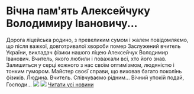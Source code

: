 
# Вічна пам&#39;ять Алексейчуку Володимиру Івановичу...
Дорога ліцейська родино, з превеликим сумом і жалем повідомляємо, що після важкої, довготривалої хвороби помер Заслужений вчитель України, викладач фізики нашого ліцею Алексейчук Володимир Іванович.
Вчитель, якого любили і поважали всі, хто його знав.
Залишиться у серці кожного з нас своїм оптимізмом, людяністю і тонким гумором.
Майстер своєї справи, що виховав багато поколінь фізиків.
Людина.
Вчитель.
Співчуваємо рідним...
Вічний упокій подай, Господи...
![](/images/вічна-память-алексейчуку-володимиру-івановичу/avi.jpg)
![](/images/вічна-память-алексейчуку-володимиру-івановичу/sv.jpg)
[Читати усі новини](/news)
       